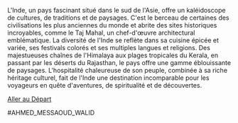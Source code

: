 L'Inde, un pays fascinant situé dans le sud de l'Asie, offre un kaléidoscope de cultures, de traditions et de paysages. C'est le berceau de certaines des civilisations les plus anciennes du monde et abrite des sites historiques incroyables, comme le Taj Mahal, un chef-d'œuvre architectural emblématique. La diversité de l'Inde se reflète dans sa cuisine épicée et variée, ses festivals colorés et ses multiples langues et religions. Des majestueuses chaînes de l'Himalaya aux plages tropicales du Kerala, en passant par les déserts du Rajasthan, le pays offre une gamme éblouissante de paysages. L'hospitalité chaleureuse de son peuple, combinée à sa riche héritage culturel, fait de l'Inde une destination incomparable pour les voyageurs en quête d'aventures, de spiritualité et de découvertes.


[Aller au Départ](https://github.com/WildGhost21/AR1/blob/main/D%C3%A9part.md)


#AHMED_MESSAOUD_WALID